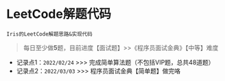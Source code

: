 # LeetCode解题代码
`Iris的LeetCode解题思路&实现代码`
> 每日至少做**5**题，目前进度【面试题】>>《程序员面试金典》【中等】难度
- 记录点1：`2022/02/24` >>> 完成简单算法题（不包括VIP题，总共48道题）
- 记录点2：`2022/03/03` >>> 程序员面试金典【简单题】做完咯
